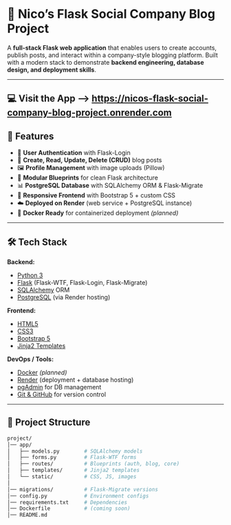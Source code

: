 # 🚀 Nico’s Flask Social Company Blog Project  

A **full-stack Flask web application** that enables users to create accounts, publish posts, and interact within a company-style blogging platform. Built with a modern stack to demonstrate **backend engineering, database design, and deployment skills**.  

---
## 💻 Visit the App --> https://nicos-flask-social-company-blog-project.onrender.com

## 🌟 Features  

- 🔐 **User Authentication** with Flask-Login  
- 📝 **Create, Read, Update, Delete (CRUD)** blog posts  
- 🖼️ **Profile Management** with image uploads (Pillow)  
- 📂 **Modular Blueprints** for clean Flask architecture  
- 📊 **PostgreSQL Database** with SQLAlchemy ORM & Flask-Migrate  
- 🎨 **Responsive Frontend** with Bootstrap 5 + custom CSS  
- ☁️ **Deployed on Render** (web service + PostgreSQL instance)  
- 🐳 **Docker Ready** for containerized deployment *(planned)*  

---

## 🛠️ Tech Stack  

**Backend:**  
- [Python 3](https://www.python.org/)  
- [Flask](https://flask.palletsprojects.com/) (Flask-WTF, Flask-Login, Flask-Migrate)  
- [SQLAlchemy](https://www.sqlalchemy.org/) ORM  
- [PostgreSQL](https://www.postgresql.org/) (via Render hosting)  

**Frontend:**  
- [HTML5](https://developer.mozilla.org/en-US/docs/Web/HTML)  
- [CSS3](https://developer.mozilla.org/en-US/docs/Web/CSS)  
- [Bootstrap 5](https://getbootstrap.com/)  
- [Jinja2 Templates](https://jinja.palletsprojects.com/)  

**DevOps / Tools:**  
- [Docker](https://www.docker.com/) *(planned)*  
- [Render](https://render.com/) (deployment + database hosting)  
- [pgAdmin](https://www.pgadmin.org/) for DB management  
- [Git & GitHub](https://github.com/) for version control  

---

## 📂 Project Structure  

```bash
project/
│── app/
│   ├── models.py        # SQLAlchemy models
│   ├── forms.py         # Flask-WTF forms
│   ├── routes/          # Blueprints (auth, blog, core)
│   ├── templates/       # Jinja2 templates
│   └── static/          # CSS, JS, images
│
│── migrations/          # Flask-Migrate versions
│── config.py            # Environment configs
│── requirements.txt     # Dependencies
│── Dockerfile           # (coming soon)
│── README.md

